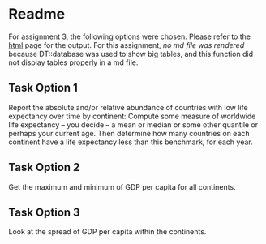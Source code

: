 Readme
================

For assignment 3, the following options were chosen. Please refer to the [html](https://stat545-ubc-hw-2019-20.github.io/stat545-hw-julieagnes/hw03/hw03.html) page for the output. For this assignment, *no md file was rendered* because DT::database was used to show big tables, and this function did not display tables properly in a md file.

Task Option 1
-------------

Report the absolute and/or relative abundance of countries with low life expectancy over time by continent: Compute some measure of worldwide life expectancy – you decide – a mean or median or some other quantile or perhaps your current age. Then determine how many countries on each continent have a life expectancy less than this benchmark, for each year.

Task Option 2
-------------

Get the maximum and minimum of GDP per capita for all continents.

Task Option 3
-------------

Look at the spread of GDP per capita within the continents.
